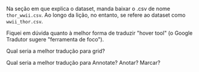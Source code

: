 Na seção em que explica o dataset, manda baixar o .csv de nome `thor_wwii.csv`. Ao longo da lição, no entanto, se refere ao dataset como `wwii_thor.csv`.

Fiquei em dúvida quanto à melhor forma de traduzir "hover tool" (o Google Tradutor sugere "ferramenta de foco").

Qual seria a melhor tradução para grid?

Qual seria a melhor tradução para Annotate? Anotar? Marcar?